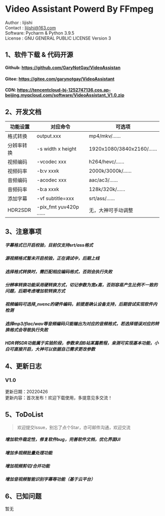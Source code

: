 # Video Assistant Powerd By FFmpeg

Author  :  lijishi  
Contact :  lijishi@163.com  
Software:  Pycharm & Python 3.9.5   
License :  GNU GENERAL PUBLIC LICENSE Version 3   

## 1、软件下载 & 代码开源 

#### Github: https://github.com/GaryNotGay/VideoAssistan
#### Gitee: https://gitee.com/garynotgay/VideoAssistant
#### CDN: https://tencentcloud-bj-1252747136.cos.ap-beijing.myqcloud.com/software/VideoAssistant_V1.0.zip   

## 2、开发文档

| 功能设置 | 对应命令 | 可选项 |
| --- | --- | --- |
| 格式转换 | output.xxx | mp4/mkv/…… |
| 分辨率转换 | -s width x height  | 1920x1080/3840x2160/…… |
| 视频编码 | -vcodec xxx | h264/hevc/…… | 
| 视频码率 | -b:v xxxk | 2000k/3000k/…… |
| 音频编码 | -acodec xxx | aac/ac3/…… |
| 音频码率 | -b:a xxxk | 128k/320k/…… |
| 添加字幕 | -vf subtitle=xxx | srt/ass/…… |
| HDR2SDR | -pix_fmt yuv420p …… | 无，大神可手动调整 |

## 3、注意事项
##### 字幕格式已开启校验，目前仅支持srt/ass格式
##### 源视频格式暂未开启校验，正在调试中，后期上线
##### 选择格式转换时，需匹配相应编码格式，否则会执行失败
##### 分辨率转换功能采用硬转换方式，切记参数为宽x高，否则容易产生比例不一致的问题，后期考虑增加软转换方式
##### 视频编码可选择_nvenc的硬件编码，前提是确认设备支持，后期尝试实现软件内检测
##### 选择mp3/flac/wav等音频编码只能输出为对应的音频格式，若选择错误对应的转换格式会导致执行失败
##### HDR转SDR功能属于实验阶段，参数来自B站某篇教程，亲测可实现基本功能，小白可直接开启，大神可以依据自己需求更改参数

## 4、更新日志

### V1.0
更新日期：20220426   
更新内容：首次发布！欢迎下载使用，多提意见多交流！   

## 5、ToDoList
> 欢迎提交Issue，别忘了点个Star，亦可邮件沟通，欢迎交流   

##### 增加软件稳定性，修复软件bug，完善软件文档，优化界面UI
##### 增加多视频批量处理功能
##### 增加视频剪切/合并功能
##### 增加音视频智能识别字幕等功能（基于云平台）


## 6、已知问题
暂无
